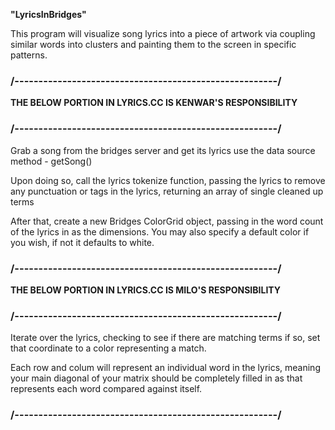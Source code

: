 
**"LyricsInBridges"**

This program will visualize song lyrics into a piece of artwork via 
coupling similar words into clusters and painting them to the screen
in specific patterns.

### /-------------------------------------------------------/
**THE BELOW PORTION IN LYRICS.CC IS KENWAR'S RESPONSIBILITY**
### /-------------------------------------------------------/

Grab a song from the bridges server and get its lyrics
use the data source method - getSong()

Upon doing so, call the lyrics tokenize function, passing the lyrics
to remove any punctuation or tags in the lyrics, returning
an array of single cleaned up terms
   
After that, create a new Bridges ColorGrid object, passing
in the word count of the lyrics in as the dimensions.
You may also specify a default color if you wish, if not
it defaults to white.

### /-------------------------------------------------------/
**THE BELOW PORTION IN LYRICS.CC IS MILO'S RESPONSIBILITY**
### /-------------------------------------------------------/

Iterate over the lyrics, checking to see if there are matching terms
if so, set that coordinate to a color representing a match.

Each row and colum will represent an individual word in the lyrics,
meaning your main diagonal of your matrix should be completely filled in
as that represents each word compared against itself.

### /-------------------------------------------------------/
